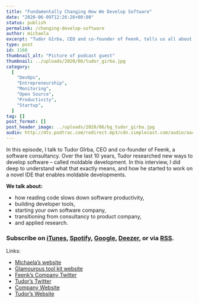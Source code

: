 ```yaml
---
title: "Fundamentally Changing How We Develop Software"
date: "2020-06-09T12:26:26+00:00"
status: publish
permalink: /changing-develop-software
author: michaela
excerpt: "Tudor Gîrba, CEO and co-founder of Feenk, tells us all about moldable development -- a new way to develop software."
type: post
id: 1168
thumbnail_alt: "Picture of podcast guest"
thumbnail: ../uploads/2020/06/tudor_girba.jpg
category:
  [
    "DevOps",
    "Entrepreneurship",
    "Monitoring",
    "Open Source",
    "Productivity",
    "Startup",
  ]
tag: []
post_format: []
post_header_image: ../uploads/2020/06/bg_tudor_girba.jpg
audio: http://dts.podtrac.com/redirect.mp3/cdn.simplecast.com/audio/aaca90/aaca909a-e34f-49ae-a86f-f59e4fa807f0/bd3cc2cd-8884-4474-8eee-c8e39529cb7d/tudor-girba-recording-ready_tc.mp3
---
```


In this episode, I talk to Tudor Gîrba, CEO and co-founder of Feenk, a software consultancy. Over the last 10 years, Tudor researched new ways to develop software – called moldable development. In this interview, I did deep to understand what that exactly means, and how he started to work on a novel IDE that enables moldable developments.

**We talk about:**

- how reading code slows down software productivity,
- building developer tools,
- starting your own software company,
- transitioning from consultancy to product company,
- and applied research.

### Subscribe on [iTunes](https://podcasts.apple.com/at/podcast/software-engineering-unlocked/id1477527378?l=en), [Spotify](https://open.spotify.com/show/2wz1OneBIDXpbBYeuyIsJL?si=2I0R0HuaTLK6RT0f7lDIFg), [Google](https://www.google.com/podcasts?feed=aHR0cHM6Ly9mZWVkcy5zaW1wbGVjYXN0LmNvbS9LMV9tdjBDSg%3D%3D), [Deezer](https://www.deezer.com/show/465682), or via [RSS](https://www.software-engineering-unlocked.com/subscribe/).

Links:

- [Michaela’s website](https://www.michaelagreiler.com)
- [Glamourous tool kit website](http://gtoolkit.com/)
- [Feenk’s Company Twitter](https://twitter.com/feenkcom)
- [Tudor’s Twitter](https://twitter.com/girba/)
- [Company Website](http://feenk.com/)
- [Tudor’s Website](http://tudorgirba.com/)
